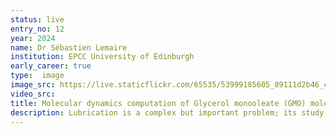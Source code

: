 ```yaml
---
status: live
entry_no: 12
year: 2024
name: Dr Sébastien Lemaire
institution: EPCC University of Edinburgh
early_career: true
type:  image 
image_src: https://live.staticflickr.com/65535/53999185605_89111d2b46_c_d.jpg
video_src: 
title: Molecular dynamics computation of Glycerol monooleate (GMO) molecules gathering around water droplets to form reverse-micelles helping lubrication efficiency.
description: Lubrication is a complex but important problem; its study can help reduce wear between solid surfaces. Glycerol monooleate (GMO) is known to have impressive lubricating properties. The addition of a small amount of GMO to a lubricant can drastically lower its friction. The GMO molecules gather around small droplets of water forming "reverse-micelles". Under shear, these reverse-micelles get caught on the roughest areas of the solid surface and reduce the resultant friction. The image, from a LAMMPS computation, shows the water molecules in blue, GMO molecules as their atomistic components (black, red and purple) while the solvent is hidden for clarity. The visualisation was done using Blender, allowing for fine control over camera placement and lighting, which helps highlight important features of the computation while producing a visually pleasing image suitable for non-scientific audiences.<br>The dataset and domain knowledge were provided by Rui Apóstolo (10.1039/d3nr05080g).
---
```

